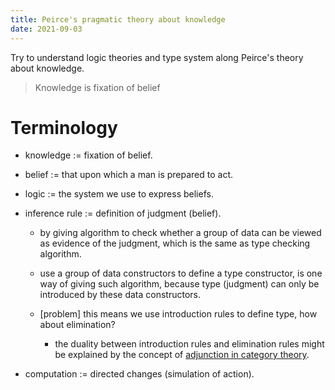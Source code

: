 ```yaml
---
title: Peirce's pragmatic theory about knowledge
date: 2021-09-03
---
```


Try to understand logic theories and type system along Peirce's theory about knowledge.

> Knowledge is fixation of belief

# Terminology

- knowledge := fixation of belief.

- belief := that upon which a man is prepared to act.

- logic := the system we use to express beliefs.

- inference rule := definition of judgment (belief).

  - by giving algorithm to check whether a group of data
    can be viewed as evidence of the judgment,
    which is the same as type checking algorithm.

  - use a group of data constructors to define a type constructor,
    is one way of giving such algorithm,
    because type (judgment) can only be introduced by these data constructors.

  - [problem] this means we use introduction rules to define type, how about elimination?

    - the duality between introduction rules and elimination rules
      might be explained by the concept of
      [adjunction in category theory](https://en.wikipedia.org/wiki/Adjoint_functors).

- computation := directed changes (simulation of action).
